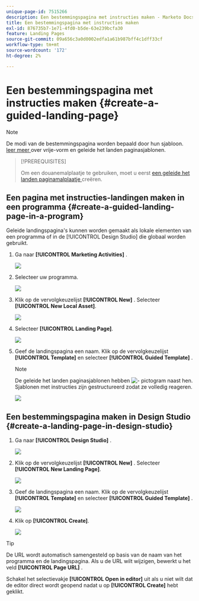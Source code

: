 ```yaml
---
unique-page-id: 7515266
description: Een bestemmingspagina met instructies maken - Marketo Docs - Productdocumentatie
title: Een bestemmingspagina met instructies maken
exl-id: 876735b7-1e71-4fd0-b5de-63e239bcfa30
feature: Landing Pages
source-git-commit: 09a656c3a0d0002edfa1a61b987bff4c1dff33cf
workflow-type: tm+mt
source-wordcount: '172'
ht-degree: 2%

---
```


# Een bestemmingspagina met instructies maken {#create-a-guided-landing-page}

>[!NOTE]
>
>De modi van de bestemmingspagina worden bepaald door hun sjabloon. [ leer meer ](/help/marketo/product-docs/demand-generation/landing-pages/understanding-landing-pages/understanding-free-form-vs-guided-landing-pages.md) over vrije-vorm en geleide het landen paginasjablonen.

>[!PREREQUISITES]
>
>Om een douanemalplaatje te gebruiken, moet u eerst [ een geleide het landen paginamalplaatje ](/help/marketo/product-docs/demand-generation/landing-pages/landing-page-templates/create-a-guided-landing-page-template.md) creëren.

## Een pagina met instructies-landingen maken in een programma {#create-a-guided-landing-page-in-a-program}

Geleide landingspagina&#39;s kunnen worden gemaakt als lokale elementen van een programma of in de [!UICONTROL Design Studio] die globaal worden gebruikt.

1. Ga naar **[!UICONTROL Marketing Activities]** .

   ![](assets/one-1.png)

1. Selecteer uw programma.

   ![](assets/image2015-5-26-9-3a24-3a2.png)

1. Klik op de vervolgkeuzelijst **[!UICONTROL New]** . Selecteer **[!UICONTROL New Local Asset]**.

   ![](assets/image2015-5-26-9-3a25-3a36.png)

1. Selecteer **[!UICONTROL Landing Page]**.

   ![](assets/four.png)

1. Geef de landingspagina een naam. Klik op de vervolgkeuzelijst **[!UICONTROL Template]** en selecteer **[!UICONTROL Guided Template]** .

   >[!NOTE]
   >
   >De geleide het landen paginasjablonen hebben ![ - ](assets/image2015-5-26-9-3a26-3a51.png) pictogram naast hen. Sjablonen met instructies zijn gestructureerd zodat ze volledig reageren.

   ![](assets/image2015-5-24-15-3a47-3a56.png)

## Een bestemmingspagina maken in Design Studio {#create-a-landing-page-in-design-studio}

1. Ga naar **[!UICONTROL Design Studio]** .

   ![](assets/six.png)

1. Klik op de vervolgkeuzelijst **[!UICONTROL New]** . Selecteer **[!UICONTROL New Landing Page]**.

   ![](assets/seven.png)

1. Geef de landingspagina een naam. Klik op de vervolgkeuzelijst **[!UICONTROL Template]** en selecteer **[!UICONTROL Guided Template]** .

   ![](assets/image2015-5-26-9-3a27-3a34.png)

1. Klik op **[!UICONTROL Create]**.

   ![](assets/image2015-5-26-9-3a28-3a8.png)

>[!TIP]
>
>De URL wordt automatisch samengesteld op basis van de naam van het programma en de landingspagina. Als u de URL wilt wijzigen, bewerkt u het veld **[!UICONTROL Page URL]** .
>
>Schakel het selectievakje **[!UICONTROL Open in editor]** uit als u niet wilt dat de editor direct wordt geopend nadat u op **[!UICONTROL Create]** hebt geklikt.
